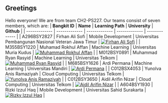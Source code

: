 ## Greetings
Hello everyone! We are from team CH2-PS227. Our teams consist of seven members, which are:
| **Bangkit ID**  | **Name** |  **Learning Path** | **University** | **Github** |
| ------------- | -------------  | -------------  | -------------  | ------------- | 
| A296BSY2827  | Firhan Ali Sofi  | Mobile Development   | Universitas Pembangunan Nasional Veteran Jawa Timur  | [![Firhan Ali Sofi](https://skillicons.dev/icons?i=github)](https://github.com/FirhanAliSofi)  |
| M355BSY1220  | Muhamad Rokhul Affan   | Machine Learning   | Universitas Muria Kudus   | [![Muhammad Rokhul Affan](https://skillicons.dev/icons?i=github)](https://github.com/rokhudev)  |
| M012BSY0891 | Muhammad Ryan Rasyid  | Machine Learning   | Universitas Telkom   | [![Muhammad Ryan Rasyid](https://skillicons.dev/icons?i=github)](https://github.com/Rya8n)   |
| M685BSY1626  | Ardi Permana  | Machine Learning   | Universitas Mandiri | [![Ardi Permana](https://skillicons.dev/icons?i=github)](https://github.com/ardipermana59)  |
| C012BSX4053  | Yunolva Anis Ramaziyah   | Cloud Computing  | Universitas Telkom   | [![Yunolva Anis Ramaziyah](https://skillicons.dev/icons?i=github)](https://github.com/stateley)  |
| C012BSY3650  | Aidil Arifin Nizar  | Cloud Computing   | Universitas Telkom   | [![Aidil Arifin Nizar](https://skillicons.dev/icons?i=github)](https://github.com/Bhedil)  |
| A604BSY1930  | Rizki Izzul Haq   | Mobile Development   | Universitas Sahid Surakarta  | [![Rizky Izzul Haq](https://skillicons.dev/icons?i=github)](https://github.com/rizkyizh) |
<!--

**Here are some ideas to get you started:**

🙋‍♀️ A short introduction - what is your organization all about?
🌈 Contribution guidelines - how can the community get involved?
👩‍💻 Useful resources - where can the community find your docs? Is there anything else the community should know?
🍿 Fun facts - what does your team eat for breakfast?
🧙 Remember, you can do mighty things with the power of [Markdown](https://docs.github.com/github/writing-on-github/getting-started-with-writing-and-formatting-on-github/basic-writing-and-formatting-syntax)
-->
